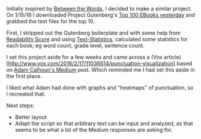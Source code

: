 Initially inspired by [Between the Words](http://www.c82.net/work/?id=347), I decided to make a similar project.  On 1/15/16 I downloaded Project Gutenberg's [Top 100 EBooks yesterday](https://www.gutenberg.org/browse/scores/top) and grabbed the text files for the top 10.

First, I stripped out the Gutenberg boilerplate and with some help from [Readability Score](https://readability-score.com/) and using [Text-Statistics](https://github.com/DaveChild/Text-Statistics), calculated some statistics for each book; eg word count, grade level, sentence count.

I set this project aside for a few weeks and came across a (Vox article)[http://www.vox.com/2016/2/17/11036614/punctuation-visualization] based on [Adam Calhoun's Medium](https://medium.com/@neuroecology/punctuation-in-novels-8f316d542ec4#.b572mo5ih) post.  Which reminded me I had set this aside in the first place.  

I liked what Adam had done with graphs and "heatmaps" of punctuation, so I recreated that.  

Next steps:
- Better layout
- Adapt the script so that arbitrary text can be input and analyzed, as that seems to be what a lot of the Medium responses are asking for.